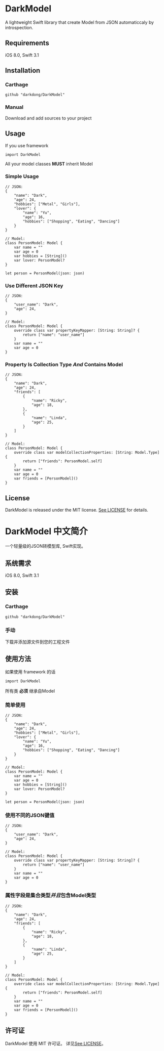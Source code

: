# DarkModel
A lightweight Swift library that create Model from JSON automaticcaly by introspection.

## Requirements
iOS 8.0, Swift 3.1 

## Installation

### Carthage
```
github "darkdong/DarkModel"
```

### Manual
Download and add sources to your project

## Usage
If you use framework
```
import DarkModel
```
All your model classes **MUST** inherit Model

### Simple Usage
```
// JSON:
{
    "name": "Dark",
    "age": 24,
    "hobbies": ["Metal", "Girls"],
    "lover": {
        "name": "Yu",
        "age": 16,
        "hobbies": ["Shopping", "Eating", "Dancing"]
    }
}

// Model:
class PersonModel: Model {
    var name = ""
    var age = 0
    var hobbies = [String]()
    var lover: PersonModel?
}

let person = PersonModel(json: json)
```
### Use Different JSON Key
```
// JSON:
{
    "user_name": "Dark",
    "age": 24,
}

// Model:
class PersonModel: Model {
    override class var propertyKeyMapper: [String: String]? {
        return ["name": "user_name"]
    }
    var name = ""
    var age = 0
}
```
### Property Is Collection Type *And* Contains Model
```
// JSON:
{
    "name": "Dark",
    "age": 24,
    "friends": [
        {
            "name": "Ricky",
            "age": 18,
        },
        {
            "name": "Linda",
            "age": 25,
        }
    ]
}

// Model:
class PersonModel: Model {
    override class var modelCollectionProperties: [String: Model.Type] {
        return ["friends": PersonModel.self]
    }
    var name = ""
    var age = 0
    var friends = [PersonModel]()
}
```

## License

DarkModel is released under the MIT license. [See LICENSE](https://github.com/darkdong/DarkModel/blob/master/LICENSE) for details.

# DarkModel 中文简介
一个轻量级的JSON转模型库, Swift实现。

## 系统需求
iOS 8.0, Swift 3.1 

## 安装

### Carthage
```
github "darkdong/DarkModel"
```

### 手动
下载并添加源文件到您的工程文件

## 使用方法
如果使用 framework 的话
```
import DarkModel
```
所有类 **必须** 继承自Model

### 简单使用
```
// JSON:
{
    "name": "Dark",
    "age": 24,
    "hobbies": ["Metal", "Girls"],
    "lover": {
        "name": "Yu",
        "age": 16,
        "hobbies": ["Shopping", "Eating", "Dancing"]
    }
}

// Model:
class PersonModel: Model {
    var name = ""
    var age = 0
    var hobbies = [String]()
    var lover: PersonModel?
}

let person = PersonModel(json: json)
```
### 使用不同的JSON键值
```
// JSON:
{
    "user_name": "Dark",
    "age": 24,
}

// Model:
class PersonModel: Model {
    override class var propertyKeyMapper: [String: String]? {
        return ["name": "user_name"]
    }
    var name = ""
    var age = 0
}
```
### 属性字段是集合类型*并且*包含Model类型
```
// JSON:
{
    "name": "Dark",
    "age": 24,
    "friends": [
        {
            "name": "Ricky",
            "age": 18,
        },
        {
            "name": "Linda",
            "age": 25,
        }
    ]
}

// Model:
class PersonModel: Model {
    override class var modelCollectionProperties: [String: Model.Type] {
        return ["friends": PersonModel.self]
    }
    var name = ""
    var age = 0
    var friends = [PersonModel]()
}
```

## 许可证

DarkModel 使用 MIT 许可证。 详见[See LICENSE](https://github.com/darkdong/DarkModel/blob/master/LICENSE)。